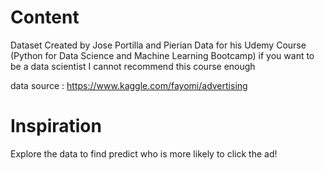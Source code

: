 # Content

Dataset Created by Jose Portilla and Pierian Data for his Udemy Course (Python for Data Science and Machine Learning Bootcamp) if you want to be a data scientist I cannot recommend this course enough

data source : https://www.kaggle.com/fayomi/advertising

# Inspiration

Explore the data to find predict who is more likely to click the ad!
